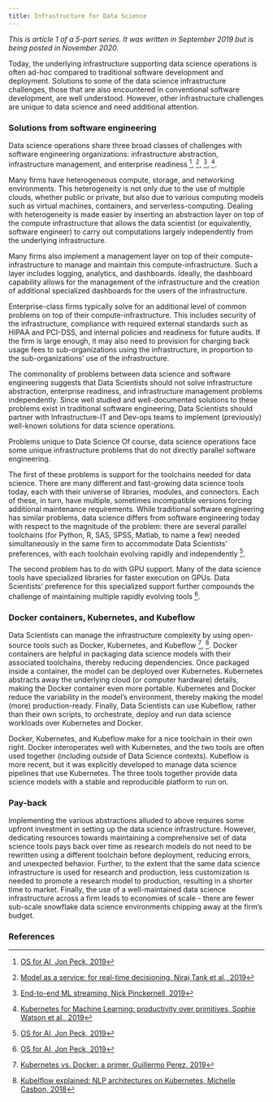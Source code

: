 ```yaml
---
title: Infrastructure for Data Science
---
```


*This is article 1 of a 5-part series. It was written in September 2019 but is being posted in November 2020.*

Today, the underlying infrastructure supporting data science operations is often ad-hoc compared to traditional software development and deployment. Solutions to some of the data science infrastructure challenges, those that are also encountered in conventional software development, are well understood. However, other infrastructure challenges are unique to data science and need additional attention.

### Solutions from software engineering
Data science operations share three broad classes of challenges with software engineering organizations: infrastructure abstraction, infrastructure management, and enterprise readiness [^ops1], [^ops2], [^ops3], [^ops4].

Many firms have heterogeneous compute, storage, and networking environments. This heterogeneity is not only due to the use of multiple clouds, whether public or private, but also due to various computing models such as virtual machines, containers, and serverless-computing. Dealing with heterogeneity is made easier by inserting an abstraction layer on top of the compute infrastructure that allows the data scientist (or equivalently, software engineer) to carry out computations largely independently from the underlying infrastructure.

Many firms also implement a management layer on top of their compute-infrastructure to manage and maintain this compute-infrastructure. Such a layer includes logging, analytics, and dashboards. Ideally, the dashboard capability allows for the management of the infrastructure and the creation of additional specialized dashboards for the users of the infrastructure.

Enterprise-class firms typically solve for an additional level of common problems on top of their compute-infrastructure. This includes security of the infrastructure, compliance with required external standards such as HIPAA and PCI-DSS, and internal policies and readiness for future audits. If the firm is large enough, it may also need to provision for charging back usage fees to sub-organizations using the infrastructure, in proportion to the sub-organizations’ use of the infrastructure.

The commonality of problems between data science and software engineering suggests that Data Scientists should not solve infrastructure abstraction, enterprise readiness, and infrastructure management problems independently. Since well studied and well-documented solutions to these problems exist in traditional software engineering, Data Scientists should partner with Infrastructure-IT and Dev-ops teams to implement (previously) well-known solutions for data science operations.
 
Problems unique to Data Science
Of course, data science operations face some unique infrastructure problems that do not directly parallel software engineering.

The first of these problems is support for the toolchains needed for data science. There are many different and fast-growing data science tools today, each with their universe of libraries, modules, and connectors. Each of these, in turn, have multiple, sometimes incompatible versions forcing additional maintenance requirements. While traditional software engineering has similar problems, data science differs from software engineering today with respect to the magnitude of the problem: there are several parallel toolchains (for Python, R, SAS, SPSS, Matlab, to name a few) needed simultaneously in the same firm to accommodate Data Scientists’ preferences, with each toolchain evolving rapidly and independently [^ops1].

The second problem has to do with GPU support. Many of the data science tools have specialized libraries for faster execution on GPUs. Data Scientists’ preference for this specialized support further compounds the challenge of maintaining multiple rapidly evolving tools [^ops1].

### Docker containers, Kubernetes, and Kubeflow
Data Scientists can manage the infrastructure complexity by using open-source tools such as Docker, Kubernetes, and Kubeflow [^ops5], [^ops6]. Docker containers are helpful in packaging data science models with their associated toolchains, thereby reducing dependencies. Once packaged inside a container, the model can be deployed over Kubernetes. Kubernetes abstracts away the underlying cloud (or computer hardware) details, making the Docker container even more portable. Kubernetes and Docker reduce the variability in the model’s environment, thereby making the model (more) production-ready. Finally, Data Scientists can use Kubeflow, rather than their own scripts, to orchestrate, deploy and run data science workloads over Kubernetes and Docker.

Docker, Kubernetes, and Kubeflow make for a nice toolchain in their own right. Docker interoperates well with Kubernetes, and the two tools are often used together (including outside of Data Science contexts). Kubeflow is more recent, but it was explicitly developed to manage data science pipelines that use Kubernetes. The three tools together provide data science models with a stable and reproducible platform to run on.

### Pay-back
Implementing the various abstractions alluded to above requires some upfront investment in setting up the data science infrastructure. However, dedicating resources towards maintaining a comprehensive set of data science tools pays back over time as research models do not need to be rewritten using a different toolchain before deployment, reducing errors, and unexpected behavior. Further, to the extent that the same data science infrastructure is used for research and production, less customization is needed to promote a research model to production, resulting in a shorter time to market. Finally, the use of a well-maintained data science infrastructure across a firm leads to economies of scale - there are fewer sub-scale snowflake data science environments chipping away at the firm’s budget.

### References
[^ops1]: [OS for AI, Jon Peck, 2019](https://docs.google.com/presentation/d/1LNb69-dTqNCmFawuOOj1tNVZuQ1QA-Jqbj-LPunBK7w/edit#slide=id.g3974aef880_0_0)
[^ops2]: [Model as a service: for real-time decisioning, Niraj Tank et al., 2019](https://cdn.oreillystatic.com/en/assets/1/event/295/Model%20as%20a%20service%20for%20real-time%20decisioning%E2%80%8B%20Presentation.pdf)
[^ops3]: [End-to-end ML streaming, Nick Pinckernell, 2019](https://cdn.oreillystatic.com/en/assets/1/event/295/End-to-end%20ML%20streaming%20with%20Kubeflow%2C%20Kafka%2C%20and%20Redis%20at%20scale%20Presentation.pdf)
[^ops4]: [Kubernetes for Machine Learning: productivity over primitives, Sophie Watson et al., 2019](https://cdn.oreillystatic.com/en/assets/1/event/295/Kubernetes%20for%20machine%20learning_%20Productivity%20over%20primitives%20Presentation.pdf)
[^ops5]: [Kubernetes vs. Docker: a primer, Guillermo Perez, 2019](https://containerjournal.com/topics/container-ecosystems/kubernetes-vs-docker-a-primer/)
[^ops6]: [Kubelflow explained: NLP architectures on Kubernetes, Michelle Casbon, 2018](https://slides.yowconference.com/yow2018/MichelleCasbon-KubeflowExplainedNLPArchitecturesonKubernetes_YOWBne.pdf)
